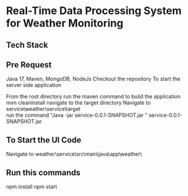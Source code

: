 # Real-Time Data Processing System for Weather Monitoring 
## Tech Stack
## Pre Request 
Java 17, Maven, MongoDB, NodeJs
Checkout the repository 
To start the server side application

From the root directory run the maven command to build the application
mvn cleaninstall
navigate to the target directory 
Navigate to
service\weather\service\target\
run the command "Java -jar service-0.0.1-SNAPSHOT.jar "
service-0.0.1-SNAPSHOT.jar

## To Start the UI Code
Navigate to
weather\service\src\main\java\app\weather\
## Run this commands
npm install 
npm start
